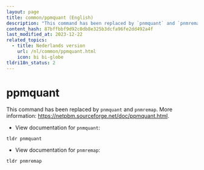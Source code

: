 ```yaml
---
layout: page
title: common/ppmquant (English)
description: "This command has been replaced by `pnmquant` and `pnmremap`."
content_hash: 87bffbbf9d92c0db8e325b3dcfa96fe2dd492a4f
last_modified_at: 2023-12-22
related_topics:
  - title: Nederlands version
    url: /nl/common/ppmquant.html
    icon: bi bi-globe
tldri18n_status: 2
---
```

# ppmquant

This command has been replaced by `pnmquant` and `pnmremap`.
More information: <https://netpbm.sourceforge.net/doc/ppmquant.html>.

- View documentation for `pnmquant`:

`tldr pnmquant`

- View documentation for `pnmremap`:

`tldr pnmremap`

